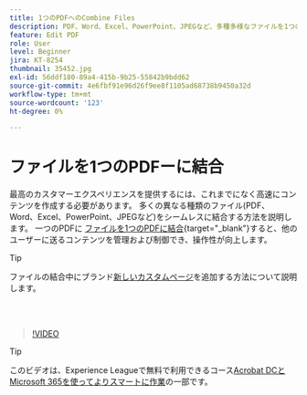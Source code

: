 ```yaml
---
title: 1つのPDFへのCombine Files
description: PDF、Word、Excel、PowerPoint、JPEGなど、多種多様なファイルを1つのPDFに結合
feature: Edit PDF
role: User
level: Beginner
jira: KT-8254
thumbnail: 35452.jpg
exl-id: 56ddf180-89a4-415b-9b25-55842b9bdd62
source-git-commit: 4e6fbf91e96d26f9ee8f1105ad68738b9450a32d
workflow-type: tm+mt
source-wordcount: '123'
ht-degree: 0%

---
```


# ファイルを1つのPDFーに結合

最高のカスタマーエクスペリエンスを提供するには、これまでになく高速にコンテンツを作成する必要があります。 多くの異なる種類のファイル(PDF、Word、Excel、PowerPoint、JPEGなど)をシームレスに結合する方法を説明します。 一つのPDFに [ファイルを1つのPDFに結合](https://www.adobe.com/acrobat/online/merge-pdf.html){target="_blank"}すると、他のユーザーに送るコンテンツを管理および制御でき、操作性が向上します。

>[!TIP]
>
>ファイルの結合中にブランド[新しいカスタムページ](add-custom-page.md)を追加する方法について説明します。

<br> 

>[!VIDEO](https://video.tv.adobe.com/v/35452?quality=12&learn=on&hidetitle=true)

>[!TIP]
>
>このビデオは、Experience Leagueで無料で利用できるコース[Acrobat DCとMicrosoft 365を使ってよりスマートに作業](https://experienceleague.adobe.com/?recommended=Acrobat-U-1-2021.microsoft365)の一部です。
